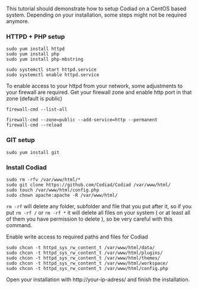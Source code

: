 This tutorial should demonstrate how to setup Codiad on a CentOS based system. Depending on your installation, some steps might not be required anymore. 

### HTTPD + PHP setup

    sudo yum install httpd
    sudo yum install php
    sudo yum install php-mbstring

    sudo systemctl start httpd.service
    sudo systemctl enable httpd.service

To enable access to your httpd from your network, some adjustments to your firewall are required.
Get your firewall zone and enable http port in that zone (default is public)

    firewall-cmd --list-all

    firewall-cmd --zone=public --add-service=http --permanent
    firewall-cmd --reload
    
### GIT setup

    sudo yum install git

### Install Codiad

    sudo rm -rfv /var/www/html/*
    sudo git clone https://github.com/Codiad/Codiad /var/www/html/
    sudo touch /var/www/html/config.php
    sudo chown apache:apache -R /var/www/html/

```rm -rf``` will delete any folder, subfolder and file that you put after it, so if you put ```rm -rf /``` or ```rm -rf *``` it will delete all files on your system ( or at least all of them you have permission to delete ), so be very careful with this command.

Enable write access to required paths and files for Codiad

    sudo chcon -t httpd_sys_rw_content_t /var/www/html/data/
    sudo chcon -t httpd_sys_rw_content_t /var/www/html/plugins/
    sudo chcon -t httpd_sys_rw_content_t /var/www/html/themes/
    sudo chcon -t httpd_sys_rw_content_t /var/www/html/workspace/
    sudo chcon -t httpd_sys_rw_content_t /var/www/html/config.php

Open your installation with http://your-ip-adress/ and finish the installation. 